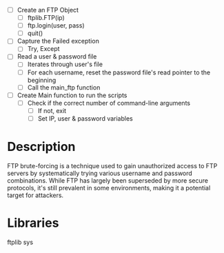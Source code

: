 - [ ] Create an FTP Object
	- [ ] ftplib.FTP(ip)
	- [ ] ftp.login(user, pass)
	- [ ] quit()
- [ ] Capture the Failed exception
	- [ ] Try, Except
- [ ] Read a user & password file
	- [ ] Iterates through user's file
	- [ ] For each username, reset the password file's read pointer to the beginning
	- [ ] Call the main_ftp function
- [ ] Create Main function to run the scripts
	- [ ] Check if the correct number of command-line arguments
		- [ ] If not, exit
		- [ ] Set IP, user & password variables

# Description
FTP brute-forcing is a technique used to gain unauthorized access to FTP servers by systematically trying various username and password combinations. While FTP has largely been superseded by more secure protocols, it's still prevalent in some environments, making it a potential target for attackers.

# Libraries
ftplib
sys
